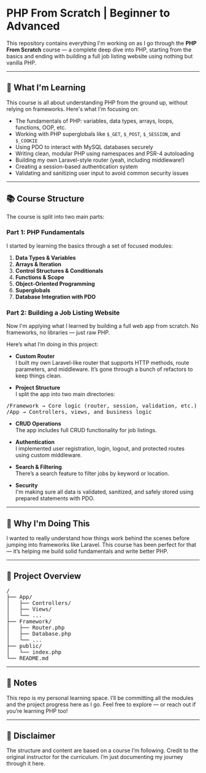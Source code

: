 # PHP From Scratch | Beginner to Advanced

This repository contains everything I'm working on as I go through the **PHP From Scratch** course — a complete deep dive into PHP, starting from the basics and ending with building a full job listing website using nothing but vanilla PHP.

---

## 🚀 What I'm Learning

This course is all about understanding PHP from the ground up, without relying on frameworks. Here's what I'm focusing on:

- The fundamentals of PHP: variables, data types, arrays, loops, functions, OOP, etc.
- Working with PHP superglobals like `$_GET`, `$_POST`, `$_SESSION`, and `$_COOKIE`
- Using PDO to interact with MySQL databases securely
- Writing clean, modular PHP using namespaces and PSR-4 autoloading
- Building my own Laravel-style router (yeah, including middleware!)
- Creating a session-based authentication system
- Validating and sanitizing user input to avoid common security issues

---

## 📚 Course Structure

The course is split into two main parts:

### Part 1: PHP Fundamentals

I started by learning the basics through a set of focused modules:

1. **Data Types & Variables**
2. **Arrays & Iteration**
3. **Control Structures & Conditionals**
4. **Functions & Scope**
5. **Object-Oriented Programming**
6. **Superglobals**
7. **Database Integration with PDO**

### Part 2: Building a Job Listing Website

Now I'm applying what I learned by building a full web app from scratch. No frameworks, no libraries — just raw PHP.

Here’s what I’m doing in this project:

- **Custom Router**  
  I built my own Laravel-like router that supports HTTP methods, route parameters, and middleware. It’s gone through a bunch of refactors to keep things clean.

- **Project Structure**  
  I split the app into two main directories:

<pre>
/Framework → Core logic (router, session, validation, etc.)
/App → Controllers, views, and business logic
</pre>


- **CRUD Operations**  
The app includes full CRUD functionality for job listings.

- **Authentication**  
I implemented user registration, login, logout, and protected routes using custom middleware.

- **Search & Filtering**  
There’s a search feature to filter jobs by keyword or location.

- **Security**  
I'm making sure all data is validated, sanitized, and safely stored using prepared statements with PDO.

---

## 🧠 Why I'm Doing This

I wanted to really understand how things work behind the scenes before jumping into frameworks like Laravel. This course has been perfect for that — it’s helping me build solid fundamentals and write better PHP.

---

## 📁 Project Overview
<pre>
/
├── App/
│   ├── Controllers/
│   ├── Views/
│   └── ...
├── Framework/
│   ├── Router.php
│   ├── Database.php
│   └── ...
├── public/
│   └── index.php
└── README.md
</pre>

---

## 📌 Notes

This repo is my personal learning space. I’ll be committing all the modules and the project progress here as I go. Feel free to explore — or reach out if you’re learning PHP too!

---

## 📜 Disclaimer

The structure and content are based on a course I’m following. Credit to the original instructor for the curriculum. I’m just documenting my journey through it here.